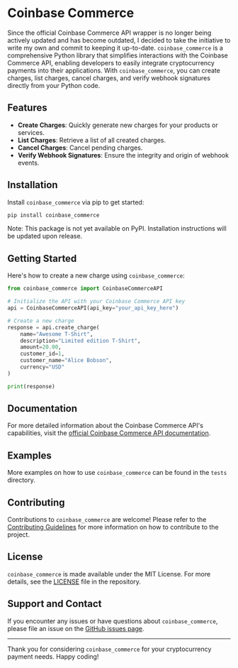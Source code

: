 # Coinbase Commerce

Since the official Coinbase Commerce API wrapper is no longer being actively updated and has become outdated, I decided to take the initiative to write my own and commit to keeping it up-to-date. `coinbase_commerce` is a comprehensive Python library that simplifies interactions with the Coinbase Commerce API, enabling developers to easily integrate cryptocurrency payments into their applications. With `coinbase_commerce`, you can create charges, list charges, cancel charges, and verify webhook signatures directly from your Python code.

## Features

- **Create Charges**: Quickly generate new charges for your products or services.
- **List Charges**: Retrieve a list of all created charges.
- **Cancel Charges**: Cancel pending charges.
- **Verify Webhook Signatures**: Ensure the integrity and origin of webhook events.

## Installation

Install `coinbase_commerce` via pip to get started:

```bash
pip install coinbase_commerce
```

Note: This package is not yet available on PyPI. Installation instructions will be updated upon release.

## Getting Started

Here's how to create a new charge using `coinbase_commerce`:

```python
from coinbase_commerce import CoinbaseCommerceAPI

# Initialize the API with your Coinbase Commerce API key
api = CoinbaseCommerceAPI(api_key="your_api_key_here")

# Create a new charge
response = api.create_charge(
    name="Awesome T-Shirt",
    description="Limited edition T-Shirt",
    amount=20.00,
    customer_id=1,
    customer_name="Alice Bobson",
    currency="USD"
)

print(response)
```

## Documentation

For more detailed information about the Coinbase Commerce API's capabilities, visit the [official Coinbase Commerce API documentation](https://commerce.coinbase.com/docs/api/).

## Examples

More examples on how to use `coinbase_commerce` can be found in the `tests` directory.

## Contributing

Contributions to `coinbase_commerce` are welcome! Please refer to the [Contributing Guidelines](CONTRIBUTING.md) for more information on how to contribute to the project.

## License

`coinbase_commerce` is made available under the MIT License. For more details, see the [LICENSE](LICENSE) file in the repository.

## Support and Contact

If you encounter any issues or have questions about `coinbase_commerce`, please file an issue on the [GitHub issues page](https://github.com/maxiedev/coinbase_commerce/issues).

---

Thank you for considering `coinbase_commerce` for your cryptocurrency payment needs. Happy coding!
